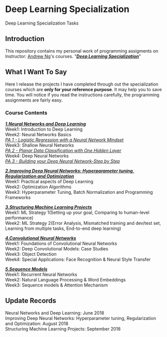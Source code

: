 # Deep Learning Specialization
Deep Learning Specialization Tasks

## Introduction
This repository contains my personal work of programming assigments on Instructor: [Andrew Ng](http://www.andrewng.org/)'s courses.  "[***Deep Learning Specialization***](https://www.coursera.org/specializations/deep-learning)" 

## What I Want To Say
Here I release the projects I have completed through out the specialization courses which are **only for your reference purpose**. It may help you to save time.  You will notice if you read the instructions carefully, the programming assignments are fairly easy.

### Course Contents
[***1.Neural Networks and Deep Learning***](https://www.coursera.org/learn/neural-networks-deep-learning/home/welcome)   
Week1:  Introduction to Deep Learning   
Week2:  Neural Networks Basics   
         [*PA 1 - Logistic Regression with a Neural Network Mindset*](https://github.com/usluenes/DL-Specialization/blob/master/Neural%20Networks%20and%20Deep%20Learning/Logistic%20Regression%20with%20a%20Neural%20Network%20Mindset/Logistic%20Regression%20with%20a%20Neural%20Network%20mindset.ipynb)   
Week3:  Shallow Neural Networks   
[*PA 2 - Planar Data Classification with One Hidden Layer*](https://github.com/usluenes/DL-Specialization/blob/master/Neural%20Networks%20and%20Deep%20Learning/Planar%20Data%20Classification%20with%20one%20hidden%20layer/Planar%20data%20classification%20with%20one%20hidden%20layer%20v3.ipynb)   
Week4:  Deep Neural Networks   
[*PA 3 - Building your Deep Neural Network-Step by Step*](https://github.com/usluenes/DL-Specialization/blob/master/Neural%20Networks%20and%20Deep%20Learning/Building%20your%20Deep%20Neural%20Network%20-%20Step%20by%20Step/Building%20your%20Deep%20Neural%20Network%20-%20Step%20by%20Step.ipynb)   


[***2.Improving Deep Neural Networks: Hyperparameter tuning, Regularization and Optimization***](https://www.coursera.org/learn/deep-neural-network/home/welcome)  
Week1:  Practical aspects of Deep Learning   
Week2:  Optimization Algorithms   
Week3:  Hyperparameter Tuning, Batch Normalization and Programming Frameworks     

[***3.Structuring Machine Learning Projects***](https://www.coursera.org/learn/machine-learning-projects/home/welcome)   
Week1:  ML  Strategy 1(Setting up your goal, Comparing to human-level performance)   
Week2:  ML Strategy 2(Error Analysis, Mismatched training and dev/test set, Learning from multiple tasks, End-to-end deep learning)   

[***4.Convolutional Neural Networks***](https://www.coursera.org/learn/convolutional-neural-networks)   
Week1:  Foundations of Convolutional Neural Networks   
Week2:  Deep Convolutional Models: Case Studies   
Week3:  Object Detection    
Week4:  Special Applications: Face Recognition & Neural Style Transfer   
   
[***5.Sequence Models***](https://www.coursera.org/learn/nlp-sequence-models)   
Week1:  Recurrent Neural Networks    
Week2:  Natural Language Processing & Word Embeddings   
Week3:  Sequence models & Attention Mechanism    

## Update Records
Neural Networks and Deep Learning: June 2018 <br/>
Improving Deep Neural Networks: Hyperparameter tuning, Regularization and Optimization: August 2018 <br/>
Structuring Machine Learning Projects: September 2018

